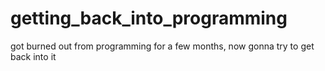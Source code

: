 # getting_back_into_programming
got burned out from programming for a few months, now gonna try to get back into it
